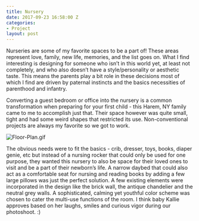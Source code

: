 ```yaml
---
title: Nursery
date: 2017-09-23 16:58:00 Z
categories:
- Project
layout: post
---
```


Nurseries are some of my favorite spaces to be a part of! These areas represent love, family, new life, memories, and the list goes on. What I find interesting is designing for someone who isn’t in this world yet, at least not completely, and who also doesn’t have a style/personality or aesthetic taste. This means the parents play a bit role in these decisions most of which I find are driven by paternal instincts and the basics necessities of parenthood and infantry. 

Converting a guest bedroom or office into the nursery is a common transformation when preparing for your first child - this Harem, NY family came to me to accomplish just that. Their space however was quite small, tight and had some weird shapes that restricted its use. Non-conventional projects are always my favorite so we got to work. 

![Floor-Plan.gif](/uploads/Floor-Plan.gif)

The obvious needs were to fit the basics - crib, dresser, toys, books, diaper genie, etc but instead of a nursing rocker that could only be used for one purpose, they wanted this nursery to also be space for their loved ones to visit and be a part of their newborn’s life. A narrow daybed that could also act as a comfortable seat for nursing and reading books by adding a few large pillows was just the perfect solution. A few existing elements were incorporated in the design like the brick wall, the antique chandelier and the neutral grey walls. A sophisticated, calming yet youthful color scheme was chosen to cater the multi-use functions of the room. I think baby Kallie approves based on her laughs, smiles and curious vigor during our photoshoot. :) 

